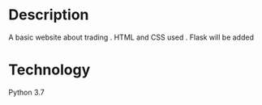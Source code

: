 # Description
A basic website about trading . HTML and CSS used . Flask will be added


# Technology

Python 3.7


